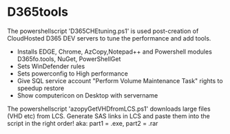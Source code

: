# D365tools
The powershellscript 'D365CHEtuning.ps1' is used post-creation of CloudHosted D365 DEV servers to tune the performance and add tools.<br>
- Installs EDGE, Chrome, AzCopy,Notepad++ and Powershell modules D365fo.tools, NuGet, PowerShellGet
- Sets WinDefender rules
- Sets powerconfig to High performance
- Give SQL service account "Perform Volume Maintenance Task" rights to speedup restore
- Show computericon on Desktop with servername

The powershellscript 'azopyGetVHDfromLCS.ps1' downloads large files (VHD etc) from LCS.
Generate SAS links in LCS and paste them into the script in the right order! aka: part1 = .exe, part2 = .rar
